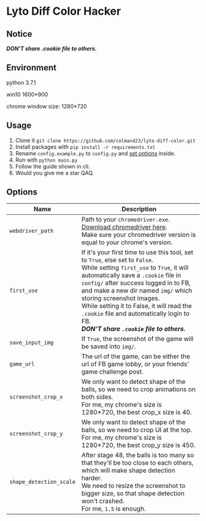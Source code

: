 # Lyto Diff Color Hacker

<!-- ## DEMO
todo \>\< -->

## Notice
***DON'T share .cookie file to others.***

<!-- ### FBinstant -->

## Environment
python 3.7.1

win10 1600*900

chrome window size: 1280*720


## Usage
1. Clone it `git clone https://github.com/colman423/lyto-diff-color.git`
2. Install packages with `pip install -r requirements.txt`
3. Rename `config.example.py` to `config.py` and [set options](#Options) inside.
4. Run with `python main.py`
5. Follow the guide shown in cli.
6. Would you give me a star QAQ.

## Options
| Name  | Description |
| ------------- | ------------- |
| `webdriver_path` | Path to your `chromedriver.exe`. [Download chromedriver here](https://chromedriver.chromium.org/downloads). <br />Make sure your chromedriver version is equal to your chrome's version. |
| `first_use` | If it's your first time to use this tool, set to `True`, else set to `False`. <br /> While setting `first_use` to `True`, it will automatically save a `.cookie` file in `config/` after success logged in to FB, <br /> and make a new dir named `img/` which storing screenshot images. <br /> While setting it to False, it will read the `.cookie` file and automatically login to FB. <br /> ***DON'T share `.cookie` file to others.***|
| `save_input_img` | If `True`, the screenshot of the game will be saved into `img/`. |
| `game_url` | The url of the game, can be either the url of FB game lobby, or your friends' game challenge post. |
| `screenshot_crop_x` | We only want to detect shape of the balls, so we need to crop animations on both sides. <br /> For me, my chrome's size is 1280*720, the best crop_x size is 40.  |
| `screenshot_crop_y` | We only want to detect shape of the balls, so we need to crop UI at the top. <br /> For me, my chrome's size is 1280*720, the best crop_y size is 450. |
| `shape_detection_scale` | After stage 48, the balls is too many so that they'll be too close to each others, which will make shape detection harder. <br /> We need to resize the screenshot to bigger size, so that shape detection won't crashed. <br /> For me, `1.5` is enough.|

